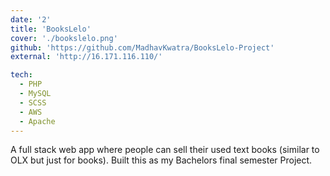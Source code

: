 ```yaml
---
date: '2'
title: 'BooksLelo'
cover: './bookslelo.png'
github: 'https://github.com/MadhavKwatra/BooksLelo-Project'
external: 'http://16.171.116.110/'

tech:
  - PHP
  - MySQL
  - SCSS
  - AWS
  - Apache
---
```


A full stack web app where people can sell their used text books (similar to OLX but just for books). Built this as my Bachelors final semester Project.
